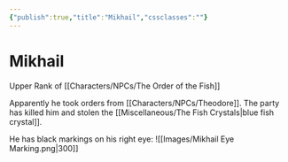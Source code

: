 ```yaml
---
{"publish":true,"title":"Mikhail","cssclasses":""}
---
```


# Mikhail
Upper Rank of [[Characters/NPCs/The Order of the Fish]]

Apparently he took orders from [[Characters/NPCs/Theodore]]. The party has killed him and stolen the [[Miscellaneous/The Fish Crystals\|blue fish crystal]]. 

He has black markings on his right eye: 
![[Images/Mikhail Eye Marking.png|300]]

